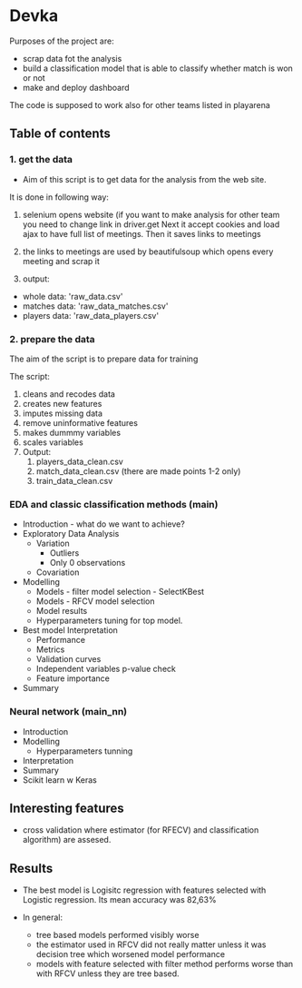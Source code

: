 # Devka

Purposes of the project are: 
- scrap data fot the analysis
- build a classification model that is able to classify whether match is won or not
- make and deploy dashboard

The code is supposed to work also for other teams listed in playarena

## Table of contents

### 1. get the data 
- Aim of this script is to get data for the analysis from the web site.

It is done in following way:

1. selenium opens website (if you want to make analysis for other team you need to change link in driver.get
Next it accept cookies and load ajax to have full list of meetings. Then it saves links to meetings

2. the links to meetings are used by beautifulsoup which opens every meeting and scrap it

3. output:

- whole data: 'raw_data.csv'
- matches data: 'raw_data_matches.csv'
- players data: 'raw_data_players.csv'


### 2. prepare the data

The aim of the script is to prepare data for training

The script:

1. cleans and recodes data
2. creates new features
3. imputes missing data
4. remove uninformative features
5. makes dummmy variables
6. scales variables
7. Output:
    1. players_data_clean.csv
    2. match_data_clean.csv (there are made points 1-2 only)
    3. train_data_clean.csv

### EDA and classic classification methods (main)

- Introduction - what do we want to achieve?
- Exploratory Data Analysis
  - Variation
    - Outliers
    - Only 0 observations
  - Covariation
- Modelling
  - Models - filter model selection - SelectKBest
  - Models - RFCV model selection
  - Model results
  - Hyperparameters tuning for top model.
- Best model Interpretation
  - Performance
  - Metrics
  - Validation curves
  - Independent variables p-value check
  - Feature importance
- Summary

### Neural network (main_nn)

- Introduction
- Modelling 
  - Hyperparameters tunning
- Interpretation
- Summary
- Scikit learn w Keras


## Interesting features

- cross validation where estimator (for RFECV) and classification algorithm) are assesed.


## Results

- The best model is Logisitc regression with features selected with Logistic regression. Its mean accuracy was 82,63%

- In general:

  - tree based models performed visibly worse
  - the estimator used in RFCV did not really matter  unless it was decision tree which worsened model performance
  - models with feature selected with filter method performs worse than with RFCV unless they are tree based.
